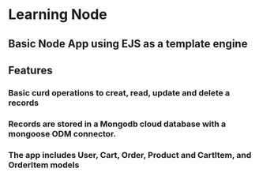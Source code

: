 # Learning Node

## Basic Node App using EJS as a template engine

## Features

### Basic curd operations to creat, read, update and delete a records

### Records are stored in a Mongodb cloud database with a mongoose ODM connector.

### The app includes User, Cart, Order, Product and CartItem, and OrderItem models
